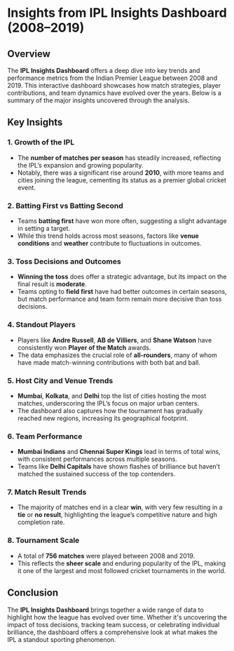 # Insights from IPL Insights Dashboard (2008–2019)

## Overview

The **IPL Insights Dashboard** offers a deep dive into key trends and performance metrics from the Indian Premier League between 2008 and 2019. This interactive dashboard showcases how match strategies, player contributions, and team dynamics have evolved over the years. Below is a summary of the major insights uncovered through the analysis.

## Key Insights

### 1. Growth of the IPL
- The **number of matches per season** has steadily increased, reflecting the IPL’s expansion and growing popularity.
- Notably, there was a significant rise around **2010**, with more teams and cities joining the league, cementing its status as a premier global cricket event.

### 2. Batting First vs Batting Second
- Teams **batting first** have won more often, suggesting a slight advantage in setting a target.
- While this trend holds across most seasons, factors like **venue conditions** and **weather** contribute to fluctuations in outcomes.

### 3. Toss Decisions and Outcomes
- **Winning the toss** does offer a strategic advantage, but its impact on the final result is **moderate**.
- Teams opting to **field first** have had better outcomes in certain seasons, but match performance and team form remain more decisive than toss decisions.

### 4. Standout Players
- Players like **Andre Russell**, **AB de Villiers**, and **Shane Watson** have consistently won **Player of the Match** awards.
- The data emphasizes the crucial role of **all-rounders**, many of whom have made match-winning contributions with both bat and ball.

### 5. Host City and Venue Trends
- **Mumbai**, **Kolkata**, and **Delhi** top the list of cities hosting the most matches, underscoring the IPL’s focus on major urban centers.
- The dashboard also captures how the tournament has gradually reached new regions, increasing its geographical footprint.

### 6. Team Performance
- **Mumbai Indians** and **Chennai Super Kings** lead in terms of total wins, with consistent performances across multiple seasons.
- Teams like **Delhi Capitals** have shown flashes of brilliance but haven’t matched the sustained success of the top contenders.

### 7. Match Result Trends
- The majority of matches end in a clear **win**, with very few resulting in a **tie** or **no result**, highlighting the league’s competitive nature and high completion rate.

### 8. Tournament Scale
- A total of **756 matches** were played between 2008 and 2019.
- This reflects the **sheer scale** and enduring popularity of the IPL, making it one of the largest and most followed cricket tournaments in the world.

## Conclusion

The **IPL Insights Dashboard** brings together a wide range of data to highlight how the league has evolved over time. Whether it's uncovering the impact of toss decisions, tracking team success, or celebrating individual brilliance, the dashboard offers a comprehensive look at what makes the IPL a standout sporting phenomenon.

